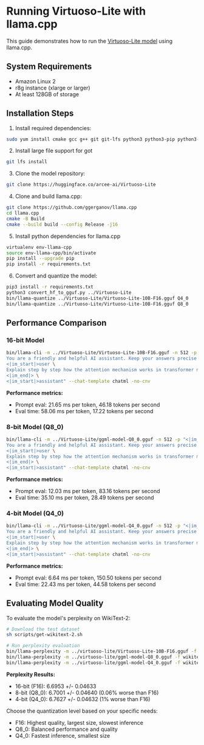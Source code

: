 # Running Virtuoso-Lite with llama.cpp

This guide demonstrates how to run the [Virtuoso-Lite model](https://huggingface.co/arcee-ai/Virtuoso-Lite) using llama.cpp.

## System Requirements
- Amazon Linux 2
- r8g instance (xlarge or larger)
- At least 128GB of storage

## Installation Steps

1. Install required dependencies:
```bash
sudo yum install cmake gcc g++ git git-lfs python3 python3-pip python3-virtualenv -y
```

2. Install large file support for got
```bash
git lfs install
```

3. Clone the model repository:
```bash
git clone https://huggingface.co/arcee-ai/Virtuoso-Lite
```

4. Clone and build llama.cpp:
```bash
git clone https://github.com/ggerganov/llama.cpp
cd llama.cpp
cmake -B Build
cmake --build build --config Release -j16
```

5. Install python dependencies for llama.cpp
```bash
virtualenv env-llama-cpp
source env-llama-cpp/bin/activate
pip install --upgrade pip
pip install -r requirements.txt
```

6. Convert and quantize the model:
```bash
pip3 install -r requirements.txt
python3 convert_hf_to_gguf.py ../Virtuoso-Lite
bin/llama-quantize ../Virtuoso-Lite/Virtuoso-Lite-10B-F16.gguf Q4_0
bin/llama-quantize ../Virtuoso-Lite/Virtuoso-Lite-10B-F16.gguf Q8_0
```

## Performance Comparison

### 16-bit Model
```bash
bin/llama-cli -m ../Virtuoso-Lite/Virtuoso-Lite-10B-F16.gguf -n 512 -p "<|im_start|>system \
You are a friendly and helpful AI assistant. Keep your answers precise and factual.<|im_end|> \
<|im_start|>user \
Explain step by step how the attention mechanism works in transformer models. \
<|im_end|> \
<|im_start|>assistant" --chat-template chatml -no-cnv
```

**Performance metrics:**
- Prompt eval: 21.65 ms per token, 46.18 tokens per second
- Eval time: 58.06 ms per token, 17.22 tokens per second

### 8-bit Model (Q8_0)
```bash
bin/llama-cli -m ../Virtuoso-Lite/ggml-model-Q8_0.gguf -n 512 -p "<|im_start|>system \
You are a friendly and helpful AI assistant. Keep your answers precise and factual.<|im_end|> \
<|im_start|>user \
Explain step by step how the attention mechanism works in transformer models. \
<|im_end|> \
<|im_start|>assistant" --chat-template chatml -no-cnv
```

**Performance metrics:**
- Prompt eval: 12.03 ms per token, 83.16 tokens per second
- Eval time: 35.10 ms per token, 28.49 tokens per second

### 4-bit Model (Q4_0)
```bash
bin/llama-cli -m ../Virtuoso-Lite/ggml-model-Q4_0.gguf -n 512 -p "<|im_start|>system \
You are a friendly and helpful AI assistant. Keep your answers precise and factual.<|im_end|> \
<|im_start|>user \
Explain step by step how the attention mechanism works in transformer models. \
<|im_end|> \
<|im_start|>assistant" --chat-template chatml -no-cnv
```

**Performance metrics:**
- Prompt eval: 6.64 ms per token, 150.50 tokens per second
- Eval time: 22.43 ms per token, 44.58 tokens per second

## Evaluating Model Quality

To evaluate the model's perplexity on WikiText-2:
```bash
# Download the test dataset
sh scripts/get-wikitext-2.sh

# Run perplexity evaluation
bin/llama-perplexity -m ../virtuoso-lite/Virtuoso-Lite-10B-F16.gguf -f wikitext-2-raw/wiki.test.raw
bin/llama-perplexity -m ../virtuoso-lite/ggml-model-Q8_0.gguf -f wikitext-2-raw/wiki.test.raw
bin/llama-perplexity -m ../virtuoso-lite/ggml-model-Q4_0.gguf -f wikitext-2-raw/wiki.test.raw
```

**Perplexity Results:**
- 16-bit (F16): 6.6953 +/- 0.04633
- 8-bit (Q8_0): 6.7001 +/- 0.04640 (0.06% worse than F16)
- 4-bit (Q4_0): 6.7627 +/- 0.04632 (1% worse than F16)


Choose the quantization level based on your specific needs:
- F16: Highest quality, largest size, slowest inference
- Q8_0: Balanced performance and quality
- Q4_0: Fastest inference, smallest size
